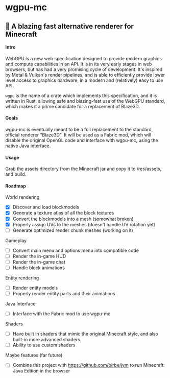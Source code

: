 # wgpu-mc

## 🚀 A blazing fast alternative renderer for Minecraft

#### Intro

WebGPU is a new web specification designed to provide modern graphics and compute capabilities in an API.
It is in its very early stages in web browsers, but has had a very promising cycle of development. It's inspired by
Metal & Vulkan's render pipelines, and is able to efficiently provide lower level access to graphics hardware, in a modern
and (relatively) easy to use API. 

`wgpu` is the name of a crate which implements this specification, and it is written in Rust, allowing safe and blazing-fast
use of the WebGPU standard, which makes it a prime candidate for a replacement of Blaze3D.

#### Goals

wgpu-mc is eventually meant to be a full replacement to the standard, official renderer "Blaze3D".
It will be used as a Fabric mod, which will disable the original OpenGL code and interface with wgpu-mc, using the native
Java interface.

#### Usage

Grab the assets directory from the Minecraft jar and copy it to /res/assets, and build.

#### Roadmap

World rendering

- [x] Discover and load blockmodels
- [x] Generate a texture atlas of all the block textures 
- [x] Convert the blockmodels into a mesh (somewhat broken)
- [x] Properly assign UVs to the meshes (doesn't handle UV rotation yet)
- [ ] Generate optimized render chunk meshes (working on it)

Gameplay

- [ ] Convert main menu and options menu into compatible code
- [ ] Render the in-game HUD
- [ ] Render the in-game chat
- [ ] Handle block animations

Entity rendering

- [ ] Render entity models
- [ ] Properly render entity parts and their animations

Java Interface

- [ ] Interface with the Fabric mod to use wgpu-mc

Shaders

- [ ] Have built in shaders that mimic the original Minecraft style, and also built-in more advanced shaders
- [ ] Ability to use custom shaders

Maybe features (far future)

- [ ] Combine this project with https://github.com/birbe/jvm to run Minecraft: Java Edition in the browser